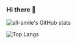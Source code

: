 ### Hi there 👋

![all-smile's GitHub stats](https://github-readme-stats.vercel.app/api?username=chunfenghuayu1&show_icons=true&theme=tokyonight)

![Top Langs](https://github-readme-stats.vercel.app/api/top-langs/?username=chunfenghuayu1&layout=compact&theme=tokyonight)
